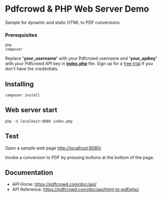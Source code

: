 # Pdfcrowd & PHP Web Server Demo

Sample for dynamic and static HTML to PDF conversions.

### Prerequisites

```
php
composer
```

Replace **'your_username'** with your Pdfcrowd username and **'your_apikey'** with your Pdfcrowd API key in **[index.php](index.php#L42)** file. Sign up for a [free trial](https://pdfcrowd.com/user/sign_up/?pid=api-trial2) if you don't have the credentials.

## Installing

```
composer install
```

## Web server start

```
php -S localhost:8080 index.php
```

## Test

   Open a sample web page <http://localhost:8080/>

   Invoke a conversion to PDF by pressing buttons at the bottom of the page.

## Documentation

* API Home:  <https://pdfcrowd.com/doc/api/>
* API Reference:  <https://pdfcrowd.com/doc/api/html-to-pdf/php/>
